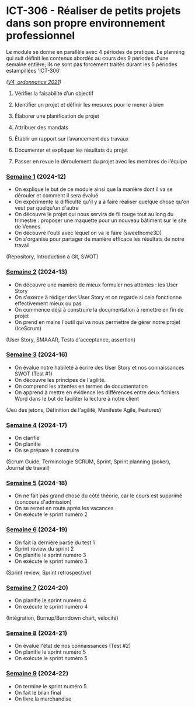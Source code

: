 # ICT-306 - Réaliser de petits projets dans son propre environnement professionnel

Le module se donne en parallèle avec 4 périodes de pratique. Le planning qui suit définit les contenus abordés au cours des 9 périodes d'une semaine entière; ils ne sont pas forcément traités durant les 5 périodes estampillées 'ICT-306'

_([V4, ordonnance 2021](https://www.modulbaukasten.ch/module/306/4/fr-FR?title=R%C3%A9aliser-de-petits-projets-dans-son-propre-environnement-professionnel))_

1. Vérifier la faisabilité d’un objectif

2. Identifier un projet et définir les mesures pour le mener à bien

3. Élaborer une planification de projet 

4. Attribuer des mandats 

5. Établir un rapport sur l’avancement des travaux 

6. Documenter et expliquer les résultats du projet

7. Passer en revue le déroulement du projet avec les membres de l’équipe


### [Semaine 1](Séquences/2024-12.md) (2024-12)

- On explique le but de ce module ainsi que la manière dont il va se dérouler et comment il sera évalué
- On expérimente la difficulté qu'il y a à faire réaliser quelque chose qu'on veut par quelqu'un d'autre
- On découvre le projet qui nous servira de fil rouge tout au long du trimestre : proposer une maquette pour un nouveau bâtiment sur le site de Vennes
- On découvre l'outil avec lequel on va le faire (sweethome3D)
- On s'organise pour partager de manière efficace les résultats de notre travail

(Repository, Introduction à Git, SWOT)

### [Semaine 2](Séquences/2024-13.md) (2024-13) 

- On découvre une manière de mieux formuler nos attentes : les User Story
- On s'exerce à rédiger des User Story et on regarde si cela fonctionne effectivement mieux ou pas
- On commence déjà à construire la documentation à remettre en fin de projet
- On prend en mains l'outil qui va nous permettre de gérer notre projet (IceScrum)

(User Story, SMAAAR, Tests d'acceptance, assertion)

### [Semaine 3](Séquences/2024-16.md) (2024-16)

- On évalue notre habileté à écrire des User Story et nos connaissances SWOT (Test #1)
- On découvre les principes de l'agilité.
- On comprend les attentes en termes de documentation
- On apprend à mettre en évidence les différences entre deux fichiers Word dans le but de faciliter la lecture à notre client

(Jeu des jetons, Définition de l'agilité, Manifeste Agile, Features)

### [Semaine 4](Séquences/2024-17.md) (2024-17)

- On clarifie
- On planifie
- On se prépare à construire

(Scrum Guide, Terminologie SCRUM, Sprint, Sprint planning (poker), Journal de travail)

### [Semaine 5](Séquences/2024-18.md) (2024-18)

- On ne fait pas grand chose du côté théorie, car le cours est supprimé (concours d'admission)
- On se remet en route après les vacances
- On exécute le sprint numéro 2


### [Semaine 6](Séquences/2024-19.md) (2024-19)

- On fait la dernière partie du test 1
- Sprint review du sprint 2
- On planifie le sprint numéro 3
- On exécute le sprint numéro 3

(Sprint review, Sprint retrospective)

### [Semaine 7](Séquences/2024-20.md) (2024-20)

- On planifie le sprint numéro 4
- On exécute le sprint numéro 4

(Intégration, Burnup/Burndown chart, vélocité)

### [Semaine 8](Séquences/2024-21.md) (2024-21)

- On évalue l'état de nos connaissances (Test #2)
- On planifie le sprint numéro 5
- On exécute le sprint numéro 5

### [Semaine 9](Séquences/2024-22.md) (2024-22)

- On termine le sprint numéro 5
- On fait le bilan final
- On livre la marchandise